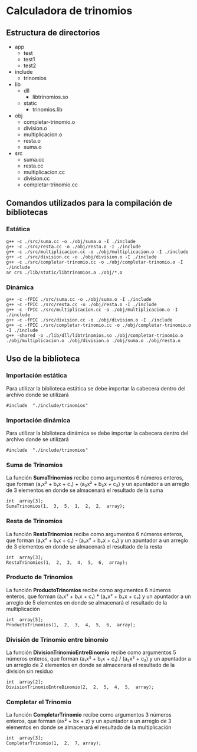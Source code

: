 # Calculadora de trinomios
## Estructura de directorios

 - app
    - test
    - test1
    - test2
 - include
    - trinomios
 - lib
	 - dll
        - libtrinomios.so
	 - static
        - trinomios.lib
 - obj
    - completar-trinomio.o
    - division.o
    - multiplicacion.o
    - resta.o
    - suma.o
 - src
    - suma.cc
    - resta.cc
    - multiplicacion.cc
    - division.cc
    - completar-trinomio.cc

## Comandos utilizados para la compilación de bibliotecas

### Estática
    g++ -c ./src/suma.cc -o ./obj/suma.o -I ./include
    g++ -c ./src/resta.cc -o ./obj/resta.o -I ./include
    g++ -c ./src/multiplicacion.cc -o ./obj/multiplicacion.o -I ./include
    g++ -c ./src/division.cc -o ./obj/division.o -I ./include
    g++ -c ./src/completar-trinomio.cc -o ./obj/completar-trinomio.o -I ./include
    ar crs ./lib/static/libtrinomios.a ./obj/*.o

### Dinámica
    g++ -c -fPIC ./src/suma.cc -o ./obj/suma.o -I ./include
    g++ -c -fPIC ./src/resta.cc -o ./obj/resta.o -I ./include
    g++ -c -fPIC ./src/multiplicacion.cc -o ./obj/multiplicacion.o -I ./include
    g++ -c -fPIC ./src/division.cc -o ./obj/division.o -I ./include
    g++ -c -fPIC ./src/completar-trinomio.cc -o ./obj/completar-trinomio.o -I ./include
    g++ -shared -o ./lib/dll/libtrinomios.so ./obj/completar-trinomio.o ./obj/multiplicacion.o ./obj/division.o ./obj/suma.o ./obj/resta.o 
## Uso de la biblioteca
### Importación estática
Para utilizar la biblioteca estática se debe importar la cabecera dentro del archivo donde se utilizará
	
    #include  "./include/trinomios"
### Importación dinámica
Para utilizar la biblioteca dinámica se debe importar la cabecera dentro del archivo donde se utilizará
	
    #include  "./include/trinomios"

### Suma de Trinomios
La función **SumaTrinomios** recibe como argumentos 6 números enteros, que forman (a₁x² + b₁x + c₁) + (a₂x² + b₂x + c₂) y un apuntador a un arreglo de 3 elementos en donde se almacenará el resultado de la suma

    int  array[3];
	SumaTrinomios(1,  3,  5,  1,  2,  2,  array);

  ### Resta de Trinomios
La función **RestaTrinomios** recibe como argumentos 6 números enteros, que forman (a₁x² + b₁x + c₁) - (a₂x² + b₂x + c₂) y un apuntador a un arreglo de 3 elementos en donde se almacenará el resultado de la resta

    int  array[3];
	RestaTrinomios(1,  2,  3,  4,  5,  6,  array);
 
  ### Producto de Trinomios
La función **ProductoTrinomios** recibe como argumentos 6 números enteros, que forman (a₁x² + b₁x + c₁) * (a₂x² + b₂x + c₂) y un apuntador a un arreglo de 5 elementos en donde se almacenará el resultado de la multiplicación

    int  array[5];
	ProductoTrinomios(1,  2,  3,  4,  5,  6,  array);

  ### División de Trinomio entre binomio
La función **DivisionTrinomioEntreBinomio** recibe como argumentos 5 números enteros, que forman (a₁x² + b₁x + c₁) / (a₂x² + c₂) y un apuntador a un arreglo de 2 elementos en donde se almacenará el resultado de la división sin residuo

    int  array[2];
	DivisionTrinomioEntreBinomio(2,  2,  5,  4,  5,  array);

  ### Completar el Trinomio
La función **CompletarTrinomio** recibe como argumentos 3 números enteros, que forman (ax² + bx + z)  y un apuntador a un arreglo de 3 elementos en donde se almacenará el resultado de la multiplicación

    int  array[3];
	CompletarTrinomio(1,  2,  7, array);
